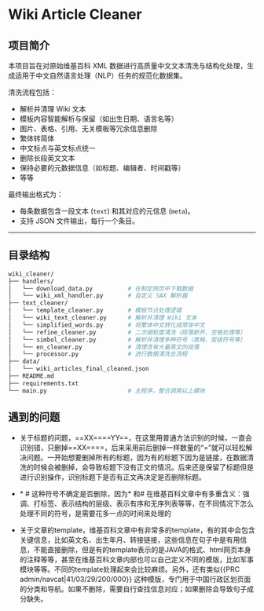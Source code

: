 # Wiki Article Cleaner

## 项目简介

本项目旨在对原始维基百科 XML 数据进行高质量中文文本清洗与结构化处理，生成适用于中文自然语言处理（NLP）任务的规范化数据集。

清洗流程包括：
- 解析并清理 Wiki 文本
- 模板内容智能解析与保留（如出生日期、语言名等）
- 图片、表格、引用、无关模板等冗余信息删除
- 繁体转简体
- 中文标点与英文标点统一
- 删除长段英文文本
- 保持必要的元数据信息（如标题、编辑者、时间戳等）
- 等等

最终输出格式为：
- 每条数据包含一段文本 (`text`) 和其对应的元信息 (`meta`)。
- 支持 JSON 文件输出，每行一个条目。

---

## 目录结构

```bash
wiki_cleaner/
├── handlers/
│   └── download_data.py          # 在制定网页中下载数据
│   └── wiki_xml_handler.py       # 自定义 SAX 解析器
├── text_cleaner/
│   └── template_cleaner.py       # 模板节点处理逻辑
│   └── wiki_text_cleaner.py      # 解析并清理 Wiki 文本
│   └── simplified_words.py       # 将繁体中文转化成简体中文
│   └── refine_cleaner.py         # 二次细粒度清洗（段落断开、空格处理等）
│   └── simbol_cleaner.py         # 解析并清理多种符号（表格、层级符号等）
│   └── en_cleaner.py             # 清理含有大量英文的段落
│   └── processor.py              # 进行数据清洗总流程
├── data/
│   └── wiki_articles_final_cleaned.json
├── README.md
├── requirements.txt
└── main.py                       # 主程序，整合调用以上模块
```

## 遇到的问题

- 关于标题的问题，==XX====YY==，在这里用普通方法识别的时候，一直会识别错，只删掉==XX====，后来采用前后删掉一样数量的“=”就可以轻松解决问题。一开始想要删掉所有的标题，因为有的标题下因为是链接，在数据清洗的时候会被删掉，会导致标题下没有正文的情况。后来还是保留了标题但是进行识别操作，识别标题下是否有正文再决定是否删除标题。

- \* \# 这种符号不确定是否删除，因为* 和\# 在维基百科文章中有多重含义：强调、打标签、表示结构的层级、表示有序和无序列表等等，在不同情况下怎么处理不同的符号，是需要花多一点的时间来处理的

- 关于文章的template，维基百科文章中有非常多的template，有的其中会包含关键信息，比如英文名、出生年月、转接链接，这些信息在句子中是有用信息，不能直接删除，但是有的template表示的是JAVA的格式、html网页本身的注释等等，甚至在维基百科文章内部也可以自己定义不同的模版，比如军事模块等等。不同的template处理起来会比较麻烦。另外，还有类似{{PRC admin/navcat\|41/03/29/200/000}} 这种模版，专门用于中国行政区划页面的分类和导航。如果不删除，需要自行查找信息对应；如果删除会导致句子成分缺失。
